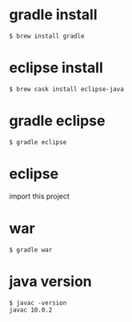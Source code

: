 # gradle install

```
$ brew install gradle
```

# eclipse install

```
$ brew cask install eclipse-java
```

# gradle eclipse

```
$ gradle eclipse
```

# eclipse
import this project

# war
```
$ gradle war
```

# java version
```
$ javac -version
javac 10.0.2
```
